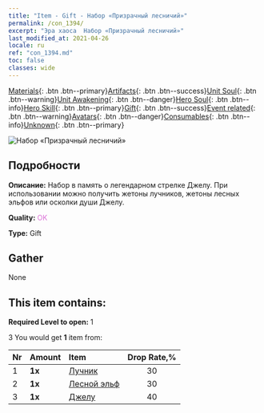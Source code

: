 ```yaml
---
title: "Item - Gift - Набор «Призрачный лесничий»"
permalink: /con_1394/
excerpt: "Эра хаоса  Набор «Призрачный лесничий»"
last_modified_at: 2021-04-26
locale: ru
ref: "con_1394.md"
toc: false
classes: wide
---
```

 [Materials](/ItemsRU/){: .btn .btn--primary}[Artifacts](/ItemsRU/Artifacts/){: .btn .btn--success}[Unit Soul](/ItemsRU/UnitSoul/){: .btn .btn--warning}[Unit Awakening](/ItemsRU/UnitAwakening/){: .btn .btn--danger}[Hero Soul](/ItemsRU/HeroSoul/){: .btn .btn--info}[Hero Skill](/ItemsRU/HeroSkill/){: .btn .btn--primary}[Gift](/ItemsRU/Gift/){: .btn .btn--success}[Event related](/ItemsRU/Events/){: .btn .btn--warning}[Avatars](/ItemsRU/Avatars/){: .btn .btn--danger}[Consumables](/ItemsRU/Consumables/){: .btn .btn--info}[Unknown](/ItemsRU/Unknown/){: .btn .btn--primary}

 ![Набор «Призрачный лесничий»](/images/t/i_907008.png)

## Подробности
 **Описание:** Набор в память о легендарном стрелке Джелу. При использовании можно получить жетоны лучников, жетоны лесных эльфов или осколки души Джелу.

 **Quality:** <span style="color: #DA70D6">OK</span>

 **Type:** Gift

## Gather

  None

## This item contains:

 **Required Level to open:** 1

 3 You would get **1** item  from:

  | Nr | Amount |     Item    | Drop Rate,% |
  |:---|:-------|:------------|:---------:|
  | 1 |  **1x** | [Лучник](/ItemsRU/unt_191/) | 30 | 
  | 2 |  **1x** | [Лесной эльф](/ItemsRU/unt_201/) | 30 | 
  | 3 |  **1x** | [Джелу](/ItemsRU/her_366/) | 40 | 
